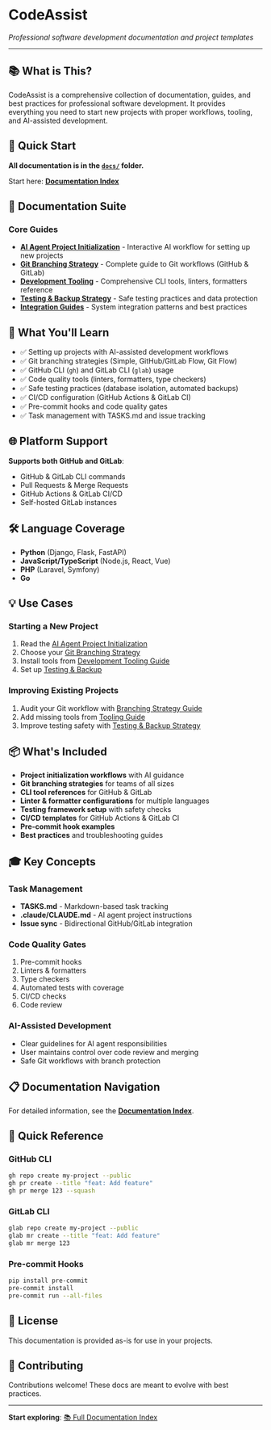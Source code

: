 # CodeAssist

*Professional software development documentation and project templates*

---

## 📚 What is This?

CodeAssist is a comprehensive collection of documentation, guides, and best practices for professional software development. It provides everything you need to start new projects with proper workflows, tooling, and AI-assisted development.

## 🚀 Quick Start

**All documentation is in the [`docs/`](docs/) folder.**

Start here: **[Documentation Index](docs/README.md)**

## 📖 Documentation Suite

### Core Guides

- **[AI Agent Project Initialization](docs/ai-agent-project-initialization-prompt.md)** - Interactive AI workflow for setting up new projects
- **[Git Branching Strategy](docs/git-branching-strategy-guide.md)** - Complete guide to Git workflows (GitHub & GitLab)
- **[Development Tooling](docs/development-tooling-guide.md)** - Comprehensive CLI tools, linters, formatters reference
- **[Testing & Backup Strategy](docs/testing-and-backup-strategy.md)** - Safe testing practices and data protection
- **[Integration Guides](docs/integration-guides.md)** - System integration patterns and best practices

## 🎯 What You'll Learn

- ✅ Setting up projects with AI-assisted development workflows
- ✅ Git branching strategies (Simple, GitHub/GitLab Flow, Git Flow)
- ✅ GitHub CLI (`gh`) and GitLab CLI (`glab`) usage
- ✅ Code quality tools (linters, formatters, type checkers)
- ✅ Safe testing practices (database isolation, automated backups)
- ✅ CI/CD configuration (GitHub Actions & GitLab CI)
- ✅ Pre-commit hooks and code quality gates
- ✅ Task management with TASKS.md and issue tracking

## 🌐 Platform Support

**Supports both GitHub and GitLab**:
- GitHub & GitLab CLI commands
- Pull Requests & Merge Requests
- GitHub Actions & GitLab CI/CD
- Self-hosted GitLab instances

## 🛠️ Language Coverage

- **Python** (Django, Flask, FastAPI)
- **JavaScript/TypeScript** (Node.js, React, Vue)
- **PHP** (Laravel, Symfony)
- **Go**

## 💡 Use Cases

### Starting a New Project
1. Read the [AI Agent Project Initialization](docs/ai-agent-project-initialization-prompt.md)
2. Choose your [Git Branching Strategy](docs/git-branching-strategy-guide.md)
3. Install tools from [Development Tooling Guide](docs/development-tooling-guide.md)
4. Set up [Testing & Backup](docs/testing-and-backup-strategy.md)

### Improving Existing Projects
1. Audit your Git workflow with [Branching Strategy Guide](docs/git-branching-strategy-guide.md)
2. Add missing tools from [Tooling Guide](docs/development-tooling-guide.md)
3. Improve testing safety with [Testing & Backup Strategy](docs/testing-and-backup-strategy.md)

## 📦 What's Included

- **Project initialization workflows** with AI guidance
- **Git branching strategies** for teams of all sizes
- **CLI tool references** for GitHub & GitLab
- **Linter & formatter configurations** for multiple languages
- **Testing framework setup** with safety checks
- **CI/CD templates** for GitHub Actions & GitLab CI
- **Pre-commit hook examples**
- **Best practices** and troubleshooting guides

## 🎓 Key Concepts

### Task Management
- **TASKS.md** - Markdown-based task tracking
- **.claude/CLAUDE.md** - AI agent project instructions
- **Issue sync** - Bidirectional GitHub/GitLab integration

### Code Quality Gates
1. Pre-commit hooks
2. Linters & formatters
3. Type checkers
4. Automated tests with coverage
5. CI/CD checks
6. Code review

### AI-Assisted Development
- Clear guidelines for AI agent responsibilities
- User maintains control over code review and merging
- Safe Git workflows with branch protection

## 📋 Documentation Navigation

For detailed information, see the **[Documentation Index](docs/README.md)**.

## 🔧 Quick Reference

### GitHub CLI
```bash
gh repo create my-project --public
gh pr create --title "feat: Add feature"
gh pr merge 123 --squash
```

### GitLab CLI
```bash
glab repo create my-project --public
glab mr create --title "feat: Add feature"
glab mr merge 123
```

### Pre-commit Hooks
```bash
pip install pre-commit
pre-commit install
pre-commit run --all-files
```

## 📄 License

This documentation is provided as-is for use in your projects.

## 🤝 Contributing

Contributions welcome! These docs are meant to evolve with best practices.

---

**Start exploring**: [📚 Full Documentation Index](docs/README.md)
